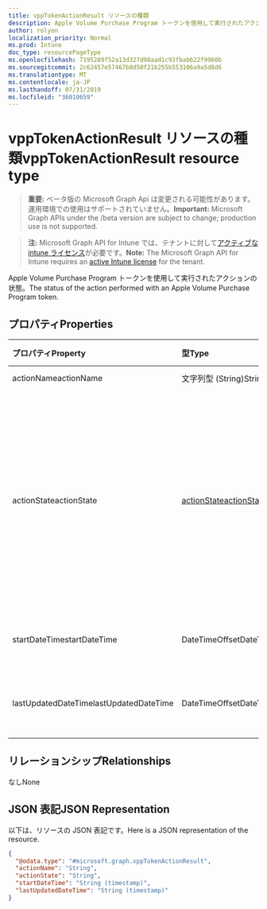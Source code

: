 ```yaml
---
title: vppTokenActionResult リソースの種類
description: Apple Volume Purchase Program トークンを使用して実行されたアクションの状態。
author: rolyon
localization_priority: Normal
ms.prod: Intune
doc_type: resourcePageType
ms.openlocfilehash: 7195289f52a13d327d98aad1c93fbab622f9960b
ms.sourcegitcommit: 2c62457e57467b8d50f21b255b553106a9a5d8d6
ms.translationtype: MT
ms.contentlocale: ja-JP
ms.lasthandoff: 07/31/2019
ms.locfileid: "36010659"
---
```

# <a name="vpptokenactionresult-resource-type"></a><span data-ttu-id="1701b-103">vppTokenActionResult リソースの種類</span><span class="sxs-lookup"><span data-stu-id="1701b-103">vppTokenActionResult resource type</span></span>

> <span data-ttu-id="1701b-104">**重要:** ベータ版の Microsoft Graph Api は変更される可能性があります。運用環境での使用はサポートされていません。</span><span class="sxs-lookup"><span data-stu-id="1701b-104">**Important:** Microsoft Graph APIs under the /beta version are subject to change; production use is not supported.</span></span>

> <span data-ttu-id="1701b-105">**注:** Microsoft Graph API for Intune では、テナントに対して[アクティブな intune ライセンス](https://go.microsoft.com/fwlink/?linkid=839381)が必要です。</span><span class="sxs-lookup"><span data-stu-id="1701b-105">**Note:** The Microsoft Graph API for Intune requires an [active Intune license](https://go.microsoft.com/fwlink/?linkid=839381) for the tenant.</span></span>

<span data-ttu-id="1701b-106">Apple Volume Purchase Program トークンを使用して実行されたアクションの状態。</span><span class="sxs-lookup"><span data-stu-id="1701b-106">The status of the action performed with an Apple Volume Purchase Program token.</span></span>

## <a name="properties"></a><span data-ttu-id="1701b-107">プロパティ</span><span class="sxs-lookup"><span data-stu-id="1701b-107">Properties</span></span>
|<span data-ttu-id="1701b-108">プロパティ</span><span class="sxs-lookup"><span data-stu-id="1701b-108">Property</span></span>|<span data-ttu-id="1701b-109">型</span><span class="sxs-lookup"><span data-stu-id="1701b-109">Type</span></span>|<span data-ttu-id="1701b-110">説明</span><span class="sxs-lookup"><span data-stu-id="1701b-110">Description</span></span>|
|:---|:---|:---|
|<span data-ttu-id="1701b-111">actionName</span><span class="sxs-lookup"><span data-stu-id="1701b-111">actionName</span></span>|<span data-ttu-id="1701b-112">文字列型 (String)</span><span class="sxs-lookup"><span data-stu-id="1701b-112">String</span></span>|<span data-ttu-id="1701b-113">アクション名</span><span class="sxs-lookup"><span data-stu-id="1701b-113">Action name</span></span>|
|<span data-ttu-id="1701b-114">actionState</span><span class="sxs-lookup"><span data-stu-id="1701b-114">actionState</span></span>|[<span data-ttu-id="1701b-115">actionState</span><span class="sxs-lookup"><span data-stu-id="1701b-115">actionState</span></span>](../resources/intune-shared-actionstate.md)|<span data-ttu-id="1701b-116">アクションの状態。</span><span class="sxs-lookup"><span data-stu-id="1701b-116">State of the action.</span></span> <span data-ttu-id="1701b-117">可能な値は、`none`、`pending`、`canceled`、`active`、`done`、`failed`、`notSupported` です。</span><span class="sxs-lookup"><span data-stu-id="1701b-117">Possible values are: `none`, `pending`, `canceled`, `active`, `done`, `failed`, `notSupported`.</span></span>|
|<span data-ttu-id="1701b-118">startDateTime</span><span class="sxs-lookup"><span data-stu-id="1701b-118">startDateTime</span></span>|<span data-ttu-id="1701b-119">DateTimeOffset</span><span class="sxs-lookup"><span data-stu-id="1701b-119">DateTimeOffset</span></span>|<span data-ttu-id="1701b-120">アクションが開始された時刻</span><span class="sxs-lookup"><span data-stu-id="1701b-120">Time the action was initiated</span></span>|
|<span data-ttu-id="1701b-121">lastUpdatedDateTime</span><span class="sxs-lookup"><span data-stu-id="1701b-121">lastUpdatedDateTime</span></span>|<span data-ttu-id="1701b-122">DateTimeOffset</span><span class="sxs-lookup"><span data-stu-id="1701b-122">DateTimeOffset</span></span>|<span data-ttu-id="1701b-123">アクション状態の最終更新時刻</span><span class="sxs-lookup"><span data-stu-id="1701b-123">Time the action state was last updated</span></span>|

## <a name="relationships"></a><span data-ttu-id="1701b-124">リレーションシップ</span><span class="sxs-lookup"><span data-stu-id="1701b-124">Relationships</span></span>
<span data-ttu-id="1701b-125">なし</span><span class="sxs-lookup"><span data-stu-id="1701b-125">None</span></span>

## <a name="json-representation"></a><span data-ttu-id="1701b-126">JSON 表記</span><span class="sxs-lookup"><span data-stu-id="1701b-126">JSON Representation</span></span>
<span data-ttu-id="1701b-127">以下は、リソースの JSON 表記です。</span><span class="sxs-lookup"><span data-stu-id="1701b-127">Here is a JSON representation of the resource.</span></span>
<!-- {
  "blockType": "resource",
  "@odata.type": "microsoft.graph.vppTokenActionResult"
}
-->
``` json
{
  "@odata.type": "#microsoft.graph.vppTokenActionResult",
  "actionName": "String",
  "actionState": "String",
  "startDateTime": "String (timestamp)",
  "lastUpdatedDateTime": "String (timestamp)"
}
```





